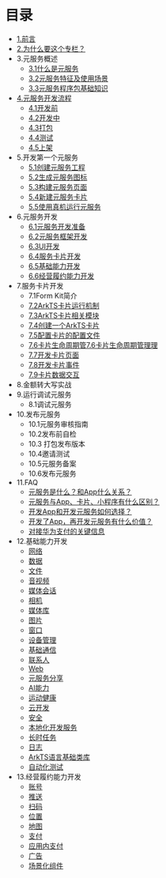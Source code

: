# 目录

* [1.前言](README.md)
* [2.为什么要这个专栏？](chapter2/Why.md)
* 3.元服务概述
  - [3.1什么是元服务](chapter3/3.1什么是元服务.md)
  - [3.2元服务特征及使用场景](chapter3/3.2元服务特征以及使用场景.md)
  - [3.3元服务程序包基础知识](chapter3/3.3元服务程序包基础知识.md)
* [4.元服务开发流程](chapter4/SUMMARY.md)
  - [4.1开发前](chapter4/4.1开发前.md)
  - [4.2开发中](chapter4/4.2开发中.md)
  - [4.3打包](chapter4/4.3打包.md)
  - [4.4测试](chapter4/4.4测试.md)
  - [4.5上架](chapter4/上架.md)
* 5.开发第一个元服务
  - [5.1创建元服务工程](chapter5/5.1创建元服务工程.md)
  - [5.2生成元服务图标](chapter5/5.2生成元服务图标.md)
  - [5.3构建元服务页面](chapter5/5.3构建元服务页面.md)
  - [5.4新建元服务卡片](chapter5/5.4新建元服务卡片.md)
  - [5.5使用真机运行元服务](chapter5/5.5使用真机运行元服务.md)
* 6.元服务开发
  - [6.1元服务开发准备](chapter6/6.1元服务开发准备.md)
  - [6.2元服务框架开发](chapter6/6.2元服务框架开发.md)
  - [6.3UI开发](chapter6/6.3UI开发)
  - [6.4服务卡片开发](chapter6/6.4服务卡片开发.md)
  - [6.5基础能力开发](chapter6/6.5基础能力开发.md)
  - [6.6经营履约能力开发](chapter6/6.6经营履约能力开发.md)
* 7.服务卡片开发
  - 7.1Form Kit简介
  - [7.2ArkTS卡片运行机制]()
  - [7.3ArkTS卡片相关模块](https://developer.huawei.com/consumer/cn/doc/harmonyos-guides-V5/arkts-ui-widget-modules-V5)
  - [7.4创建一个ArkTS卡片](https://developer.huawei.com/consumer/cn/doc/harmonyos-guides-V5/arkts-ui-widget-creation-V5)
  - [7.5配置卡片的配置文件](https://developer.huawei.com/consumer/cn/doc/harmonyos-guides-V5/arkts-ui-widget-configuration-V5)
  - [7.6卡片生命周期管7.6卡片生命周期管理理](https://developer.huawei.com/consumer/cn/doc/harmonyos-guides-V5/arkts-ui-widget-lifecycle-V5)
  - [7.7开发卡片页面](https://developer.huawei.com/consumer/cn/doc/harmonyos-guides-V5/arkts-ui-widget-page-V5)
  - [7.8开发卡片事件](https://developer.huawei.com/consumer/cn/doc/harmonyos-guides-V5/arkts-ui-widget-event-V5)
  - [7.9卡片数据交互](https://developer.huawei.com/consumer/cn/doc/harmonyos-guides-V5/arkts-ui-widget-interaction-V5)
* 8.金额转大写实战
* 9.运行调试元服务
   - 8.1调试元服务
* 10.发布元服务
   - 10.1元服务审核指南
   - 10.2发布前自检
   - 10.3 打包发布版本
   - 10.4邀请测试
   - 10.5元服务备案
   - 10.6发布元服务
* 11.FAQ
  - [元服务是什么？和App什么关系？](https://developer.huawei.com/consumer/cn/doc/atomic-faqs-V5/faqs-operational-1-V5)
  - [元服务与App、卡片、小程序有什么区别？](https://developer.huawei.com/consumer/cn/doc/atomic-faqs-V5/faqs-operational-2-V5)
  - [开发App和开发元服务如何选择？](https://developer.huawei.com/consumer/cn/doc/atomic-faqs-V5/faqs-operational-3-V5)
  - [开发了App，再开发元服务有什么价值？](https://developer.huawei.com/consumer/cn/doc/atomic-faqs-V5/faqs-operational-4-V5)
  - [对接华为支付的关键信息](https://developer.huawei.com/consumer/cn/doc/atomic-faqs-V5/faqs-operational-5-V5)
* 12.基础能力开发
   - [网络](https://developer.huawei.com/consumer/cn/doc/atomic-guides-V5/atomic-network-development-V5)
   - [数据](https://developer.huawei.com/consumer/cn/doc/atomic-guides-V5/atomic-database-V5)
   - [文件](https://developer.huawei.com/consumer/cn/doc/atomic-guides-V5/atomic-file-development-V5)
   - [音视频](https://developer.huawei.com/consumer/cn/doc/atomic-guides-V5/atomic-audio-development-V5)
   - [媒体会话](https://developer.huawei.com/consumer/cn/doc/atomic-guides-V5/atomic-avsession-development-V5)
   - [相机](https://developer.huawei.com/consumer/cn/doc/atomic-guides-V5/atomic-camera-V5)
   - [媒体库](https://developer.huawei.com/consumer/cn/doc/atomic-guides-V5/atomic-media-library-development-V5)
   - [图片](https://developer.huawei.com/consumer/cn/doc/atomic-guides-V5/atomic-image-development-V5)
   - [窗口](https://developer.huawei.com/consumer/cn/doc/atomic-guides-V5/atomic-window-development-V5)
   - [设备管理](https://developer.huawei.com/consumer/cn/doc/atomic-guides-V5/atomic-device-management-V5)
   - [基础通信](https://developer.huawei.com/consumer/cn/doc/atomic-guides-V5/atomic-connectivity-V5)
   - [联系人](https://developer.huawei.com/consumer/cn/doc/atomic-guides-V5/atomic-contacts-V5)
   - [Web](https://developer.huawei.com/consumer/cn/doc/atomic-guides-V5/atomic-web-development-V5)
   - [元服务分享](https://developer.huawei.com/consumer/cn/doc/atomic-guides-V5/atomic-service-sharing-V5)
   - [AI能力](https://developer.huawei.com/consumer/cn/doc/atomic-guides-V5/atomic-ai-development-V5)
   - [运动健康](https://developer.huawei.com/consumer/cn/doc/atomic-guides-V5/atomic-health-service-development-V5)
   - [云开发](https://developer.huawei.com/consumer/cn/doc/atomic-guides-V5/atomic-cloud-foundation-development-V5)
   - [安全](https://developer.huawei.com/consumer/cn/doc/atomic-guides-V5/atomic-security-development-V5)
   - [本地化开发服务](https://developer.huawei.com/consumer/cn/doc/atomic-guides-V5/atomic-localization-V5)
   - [长时任务](https://developer.huawei.com/consumer/cn/doc/atomic-guides-V5/atomic-backgroundtask-V5)
   - [日志](https://developer.huawei.com/consumer/cn/doc/atomic-guides-V5/atomic-log-development-V5)
   - [ArkTS语言基础类库](https://developer.huawei.com/consumer/cn/doc/atomic-guides-V5/atomic-arkts-utils-V5)
   - [自动化测试](https://developer.huawei.com/consumer/cn/doc/atomic-guides-V5/atomic-arkxtest-guidelines-V5)
* 13.经营履约能力开发
   - [账号](https://developer.huawei.com/consumer/cn/doc/atomic-guides-V5/atomic-account-development-V5)
   - [推送](https://developer.huawei.com/consumer/cn/doc/atomic-guides-V5/atomic-push-development-V5)
   - [扫码](https://developer.huawei.com/consumer/cn/doc/atomic-guides-V5/atomic-code-scan-development-V5)
   - [位置](https://developer.huawei.com/consumer/cn/doc/atomic-guides-V5/atomic-location-development-V5)
   - [地图](https://developer.huawei.com/consumer/cn/doc/atomic-guides-V5/atomic-map-development-V5)
   - [支付](https://developer.huawei.com/consumer/cn/doc/atomic-guides-V5/atomic-payment-development-V5)
   - [应用内支付](https://developer.huawei.com/consumer/cn/doc/atomic-guides-V5/atomic-iap-development-V5)
   - [广告](https://developer.huawei.com/consumer/cn/doc/atomic-guides-V5/atomic-ads-development-V5)
   - [场景化组件](https://developer.huawei.com/consumer/cn/doc/atomic-guides-V5/atomic-scenariofusion-development-V5)

